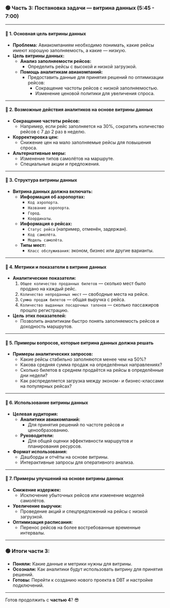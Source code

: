 ### 🟢 **Часть 3: Постановка задачи — витрина данных (5:45 - 7:00)**

---

#### 🔹 **1. Основная цель витрины данных**

- **Проблема:** Авиакомпаниям необходимо понимать, какие рейсы имеют хорошую заполняемость, а какие — низкую.
- **Цель витрины данных:**
    - **Анализ заполняемости рейсов:**
        - Определить рейсы с высокой и низкой загрузкой.
    - **Помощь аналитикам авиакомпаний:**
        - Предоставить данные для принятия решений по оптимизации рейсов:
            - Сокращение частоты рейсов с низкой заполняемостью.
            - Изменение ценовой политики для увеличения спроса.

---

#### 🔹 **2. Возможные действия аналитиков на основе витрины данных**

- **Сокращение частоты рейсов:**
    - Например, если рейс заполняется на 30%, сократить количество рейсов с 7 до 2 раз в неделю.
- **Корректировка цен:**
    - Снижение цен на мало заполняемые рейсы для повышения спроса.
- **Альтернативные меры:**
    - Изменение типов самолётов на маршруте.
    - Специальные акции и предложения.

---

#### 🔹 **3. Структура витрины данных**

- **Витрина данных должна включать:**
    - **Информация об аэропортах:**
        - `Код аэропорта`.
        - `Название аэропорта`.
        - `Город`.
        - `Координаты`.
    - **Информация о рейсах:**
        - `Статус рейса` (например, отменён, задержан).
        - `Код самолёта`.
        - `Модель самолёта`.
    - **Типы мест:**
        - `Класс обслуживания`: эконом, бизнес или другие варианты.

---

#### 🔹 **4. Метрики и показатели в витрине данных**

- **Аналитические показатели:**
    1. `Общее количество проданных билетов` — сколько мест было продано на каждый рейс.
    2. `Количество непроданных мест` — свободные места на рейсе.
    3. `Сумма продаж билетов` — общая выручка с рейса.
    4. `Количество выданных посадочных талонов` — сколько пассажиров прошло регистрацию.
- **Цель этих показателей:**
    - Позволить аналитикам быстро понять заполняемость рейсов и доходность маршрутов.

---

#### 🔹 **5. Примеры вопросов, которые витрина данных должна решать**

- **Примеры аналитических запросов:**
    - Какие рейсы стабильно заполняются менее чем на 50%?
    - Какова средняя сумма продаж на определённых направлениях?
    - Сколько билетов в среднем продаётся на рейсы в определённые дни недели?
    - Как распределяется загрузка между эконом- и бизнес-классами на популярных рейсах?

---

#### 🔹 **6. Использование витрины данных**

- **Целевая аудитория:**
    - **Аналитики авиакомпаний:**
        - Для принятия решений по частоте рейсов и ценообразованию.
    - **Руководители:**
        - Для общей оценки эффективности маршрутов и планирования ресурсов.
- **Формат использования:**
    - Дашборды и отчёты на основе витрины.
    - Интерактивные запросы для оперативного анализа.

---

#### 🔹 **7. Примеры улучшений на основе витрины данных**

- **Снижение издержек:**
    - Исключение убыточных рейсов или изменение моделей самолётов.
- **Увеличение выручки:**
    - Проведение акций и спецпредложений на рейсы с низкой загрузкой.
- **Оптимизация расписания:**
    - Перенос рейсов на более востребованные временные интервалы.

---

### 🟢 **Итоги части 3:**

- **Поняли:** Какие данные и метрики нужны для витрины.
- **Осознали:** Как аналитики будут использовать витрину для принятия решений.
- **Готовы:** Перейти к созданию нового проекта в DBT и настройке подключений.

---

Готов продолжить с **частью 4**? 😎
